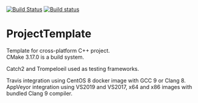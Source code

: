 [![Build Status](https://travis-ci.com/vglad/ProjectTemplate.svg?branch=master)](https://travis-ci.com/vglad/ProjectTemplate)
[![Build status](https://ci.appveyor.com/api/projects/status/kq2el09m6yel7hdl?svg=true)](https://ci.appveyor.com/project/vglad/projecttemplate)

# ProjectTemplate
Template for cross-platform C++ project.<br/>
CMake 3.17.0 is a build system.

Catch2 and Trompeloeil used as testing frameworks.

Travis integration using CentOS 8 docker image with GCC 9 or Clang 8.<br/>
AppVeyor integration using VS2019 and VS2017, x64 and x86 images with bundled Clang 9 compiler.